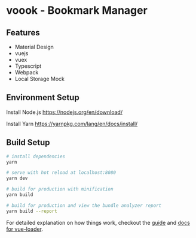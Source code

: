 # voook - Bookmark Manager

## Features

+ Material Design
+ vuejs
+ vuex
+ Typescript
+ Webpack
+ Local Storage Mock

## Environment Setup

Install Node.js https://nodejs.org/en/download/

Install Yarn https://yarnpkg.com/lang/en/docs/install/

## Build Setup

``` bash
# install dependencies
yarn

# serve with hot reload at localhost:8080
yarn dev

# build for production with minification
yarn build

# build for production and view the bundle analyzer report
yarn build --report
```

For detailed explanation on how things work, checkout the [guide](http://vuejs-templates.github.io/webpack/) and [docs for vue-loader](http://vuejs.github.io/vue-loader).
